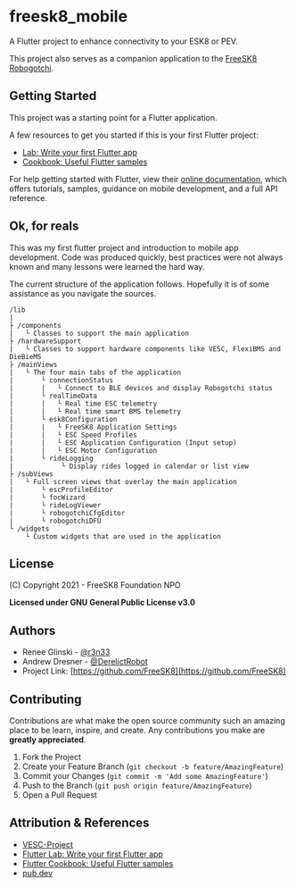 # freesk8_mobile

A Flutter project to enhance connectivity to your ESK8 or PEV.

This project also serves as a companion application to the [FreeSK8 Robogotchi](https://derelictrobot.com/collections/production/products/freesk8-robogotchi).

## Getting Started

This project was a starting point for a Flutter application.

A few resources to get you started if this is your first Flutter project:

- [Lab: Write your first Flutter app](https://flutter.dev/docs/get-started/codelab)
- [Cookbook: Useful Flutter samples](https://flutter.dev/docs/cookbook)

For help getting started with Flutter, view their
[online documentation](https://flutter.dev/docs), which offers tutorials,
samples, guidance on mobile development, and a full API reference.

## Ok, for reals

This was my first flutter project and introduction to mobile app development. Code was produced
quickly, best practices were not always known and many lessons were learned the hard way.

The current structure of the application follows. Hopefully it is of some assistance as you
navigate the sources.

```
/lib
|
├ /components
|   └ Classes to support the main application
├ /hardwareSupport
|   └ Classes to support hardware components like VESC, FlexiBMS and DieBieMS
├ /mainViews
|   └ The four main tabs of the application
|       └ connectionStatus
|       |   └ Connect to BLE devices and display Robogotchi status
|       └ realTimeData
|       |   └ Real time ESC telemetry
|       |   └ Real time smart BMS telemetry
|       └ esk8Configuration
|       |   └ FreeSK8 Application Settings
|       |   └ ESC Speed Profiles
|       |   └ ESC Application Configuration (Input setup)
|       |   └ ESC Motor Configuration
|       └ rideLogging
|            └ Display rides logged in calendar or list view
├ /subViews
|   └ Full screen views that overlay the main application
|       └ escProfileEditor
|       └ focWizard
|       └ rideLogViewer
|       └ robogotchiCfgEditor
|       └ robogotchiDFU
└ /widgets
    └ Custom widgets that are used in the application
```

<!-- LICENSE -->
## License

(C) Copyright 2021 - FreeSK8 Foundation NPO

**Licensed under GNU General Public License v3.0**

<!-- CONTACT -->
## Authors

* Renee Glinski - [@r3n33](https://github.com/r3n33)
* Andrew Dresner - [@DerelictRobot](https://github.com/DerelictRobot)
* Project Link: [https://github.com/FreeSK8](https://github.com/FreeSK8)

 <!-- CONTRIBUTING -->
## Contributing

Contributions are what make the open source community such an amazing place to be learn, inspire, and create. Any contributions you make are **greatly appreciated**.

1. Fork the Project
2. Create your Feature Branch (`git checkout -b feature/AmazingFeature`)
3. Commit your Changes (`git commit -m 'Add some AmazingFeature'`)
4. Push to the Branch (`git push origin feature/AmazingFeature`)
5. Open a Pull Request


<!-- ACKNOWLEDGEMENTS -->
## Attribution & References

* [VESC-Project](https://vesc-project.com)
* [Flutter Lab: Write your first Flutter app](https://flutter.dev/docs/get-started/codelab)
* [Flutter Cookbook: Useful Flutter samples](https://flutter.dev/docs/cookbook)
* [pub.dev](https://pub.dev/)
